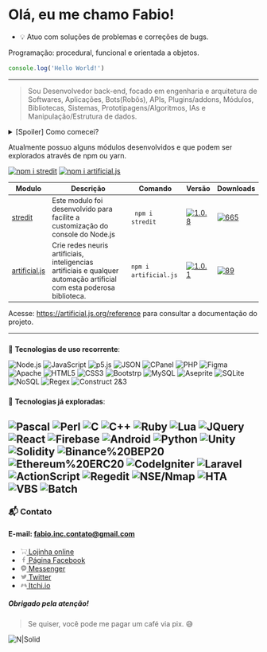 




# Olá, eu me chamo Fabio! 

- :bulb: Atuo com soluções de problemas e correções de bugs.


Programação: procedural, funcional e orientada a objetos.

```js
console.log('Hello World!')
```
---
> Sou Desenvolvedor back-end, focado em engenharia e arquitetura de Softwares, Aplicações, Bots(Robôs), APIs, Plugins/addons, Módulos, Bibliotecas, Sistemas, Prototipagens/Algoritmos, IAs e Manipulação/Estrutura de dados.


<details>
  <summary>[Spoiler] Como comecei?</summary>
 
 ---

Estou desde 2012 estudando por conta própria e sempre buscando cada vez mais conhecimento, buscando ao máximo novas experiencias, projetos, desafios, novidades e me descobrir cada vez mais.

 Comecei na área através de um computador bem atiguinho sem internet, onde só tinha joguinhos e o mspaint, então sempre busquei algo novo para fazer.... e foi ai que minha paixão começou, quando encontrei a system32 e as variações de extensões como *cmd, bat, vbs* e até mesmo *ini*.

 Com o tempo, fui tentando entender como estes arquivos se comportavam e para que servia, mas para isso eu tinha de ficar indo na lan house para pesquisar, desde então comecei a tentar montar meus próprios "programinhas" com base no que eu aprendia.

 Fiquei por um bom tempo criando interfaces em hta com a back-end em *vbs* até descobrir que existia *vb, pascal e c#*, e a partir dai, comecei a brincar com desenvolvimento de software, fazendo alguns forms para contabilizar o consumo de água do condomínio onde morei, por exemplo.

Hoje em dia me impressiono com o tanto que a tecnologia veio crescendo e tomando esta proporção enorme como, por exemplo, a área de data science.

> E foi assim que comecei a me tornar o que sou hoje.

**Obrigado pela atenção.**

 ---
</details>

Atualmente possuo alguns módulos desenvolvidos e que podem ser explorados através de npm ou yarn.

[![npm i stredit](https://nodei.co/npm/stredit.png)](https://www.npmjs.com/package/stredit)
[![npm i artificial.js](https://nodei.co/npm/artificial.js.png)](https://www.npmjs.com/package/artificial.js)

Modulo|Descrição|Comando|Versão|Downloads
-|-|-|-|--
[stredit](https://www.npmjs.com/package/stredit)|Este modulo foi desenvolvido para facilite a customização do console do Node.js|` npm i stredit`|[![1.0.8](https://img.shields.io/npm/v/stredit.svg)](https://www.npmjs.com/package/stredit)|[![665](https://img.shields.io/npm/dt/stredit.svg)](https://www.npmjs.com/package/stredit)
[artificial.js](https://www.npmjs.com/package/artificial.js)|Crie redes neuris artificiais, inteligencias artificiais e qualquer automação artificial com esta poderosa biblioteca. |`npm i artificial.js`|[![1.0.1](https://img.shields.io/npm/v/artificial.js.svg)](https://www.npmjs.com/package/artificial.js) | [![89](https://img.shields.io/npm/dt/artificial.js.svg)](https://www.npmjs.com/package/artificial.js)
 




Acesse: https://artificial.js.org/reference para consultar a documentação do projeto.


---

###
:electric_plug: **Tecnologias de uso recorrente**:

![Node.js](https://img.shields.io/badge/-Node.js-031c03?style=for-the-badge&logo=Node.js) 
![JavaScript](https://img.shields.io/badge/-JavaScript-9e7e15?style=for-the-badge&logo=javascript) 
![p5.js](https://img.shields.io/badge/-P5.js-ed225d?style=for-the-badge&logo=p5.js) 
![JSON](https://img.shields.io/badge/-JSON-838383?style=for-the-badge&logo=json) 
![CPanel](https://img.shields.io/badge/-CPanel-FF6C2C?style=for-the-badge&logo=cpanel&logoColor=white) 
![PHP](https://img.shields.io/badge/-PHP-1a165f?style=for-the-badge&logo=php) 
![Figma](https://img.shields.io/badge/-Figma-F24E1E?style=for-the-badge&logo=figma&logoColor=white)
![Apache](https://img.shields.io/badge/-Apache-D22128?style=for-the-badge&logo=apache) 
![HTML5](https://img.shields.io/badge/-HTML5-E34F26?style=for-the-badge&logo=html5&logoColor=white) 
![CSS3](https://img.shields.io/badge/-CSS3-1572B6?style=for-the-badge&logo=css3) 
![Bootstrp](https://img.shields.io/badge/-Bootstrap-7952B3?style=for-the-badge&logo=bootstrap&logoColor=white) 
![MySQL](https://img.shields.io/badge/-MySQL-295f87?style=for-the-badge&logo=mysql&logoColor=white) 
![Aseprite](https://img.shields.io/badge/-Aseprite-7D929E?style=for-the-badge&logo=aseprite&logoColor=white) 
![SQLite](https://img.shields.io/badge/-SQLite-003B57?style=for-the-badge&logo=sqlite) 
![NoSQL](https://img.shields.io/badge/-NoSQL-383838?style=for-the-badge) 
![Regex](https://img.shields.io/badge/-Regex-383838?style=for-the-badge) 
![Construct 2&3](https://img.shields.io/badge/-Construct%202&3-383838?style=for-the-badge) 

###
:electric_plug: **Tecnologias já exploradas**:

![Pascal](https://img.shields.io/badge/-Pascal-8c7a38?style=for-the-badge&logo=delphi) 
![Perl](https://img.shields.io/badge/-Perl-545a8c?style=for-the-badge&logo=perl) 
![C](https://img.shields.io/badge/-C-A8B9CC?style=for-the-badge&logo=c&logoColor=white) 
![C++](https://img.shields.io/badge/-C%2B%2B-00599C?style=for-the-badge&logo=c%2B%2B) 
![Ruby](https://img.shields.io/badge/-Ruby-CC342D?style=for-the-badge&logo=ruby) 
![Lua](https://img.shields.io/badge/-Lua-2C2D72?style=for-the-badge&logo=lua) 
![JQuery](https://img.shields.io/badge/-JQuery-0769AD?style=for-the-badge&logo=jquery) 
![React](https://img.shields.io/badge/-React-07a8d5?style=for-the-badge&logo=react&logoColor=white) 
![Firebase](https://img.shields.io/badge/-Firebase-b36800?style=for-the-badge&logo=firebase) 
![Android](https://img.shields.io/badge/-Android%20Studio-3DDC84?style=for-the-badge&logo=android&logoColor=white) 
![Python](https://img.shields.io/badge/-Python-3776AB?style=for-the-badge&logo=python&logoColor=white) 
![Unity](https://img.shields.io/badge/-Unity-black?style=for-the-badge&logo=unity) 
![Solidity](https://img.shields.io/badge/-Solidity-363636?style=for-the-badge&logo=solidity)
![Binance%20BEP20](https://img.shields.io/badge/-Binance%20BEP20-EAB300?style=for-the-badge&logo=binance&logoColor=white)
![Ethereum%20ERC20](https://img.shields.io/badge/-Ethereum%20ERC20-3C3C3D?style=for-the-badge&logo=ethereum)
![CodeIgniter](https://img.shields.io/badge/-CodeIgniter-EF4223?style=for-the-badge&logo=codeigniter&logoColor=white)
![Laravel](https://img.shields.io/badge/-Laravelr-FF2D20?style=for-the-badge&logo=laravel&logoColor=white)
![ActionScript](https://img.shields.io/badge/-ActionScript-383838?style=for-the-badge) 
![Regedit](https://img.shields.io/badge/-Regedit-383838?style=for-the-badge) 
![NSE/Nmap](https://img.shields.io/badge/-NSE/Nmap-383838?style=for-the-badge) 
![HTA](https://img.shields.io/badge/-HTA-383838?style=for-the-badge) 
![VBS](https://img.shields.io/badge/-VBS-383838?style=for-the-badge) 
![Batch](https://img.shields.io/badge/-Batch-383838?style=for-the-badge) 
---

### :mailbox_with_mail: Contato
#### E-mail: fabio.inc.contato@gmail.com

- [![N|Solid](img/card.png) Lojinha online](https://www.facebook.com/Algoritmian/shop/)
- [![N|Solid](img/facebook.png) Página Facebook](https://www.facebook.com/Algoritmian)
- [![N|Solid](img/messenger.png)  Messenger](https://www.facebook.com/messages/t/FabioSmuu)
- [![N|Solid](img/twitter.png)  Twitter](http://twitter.com/fabiosmuu)
- [![N|Solid](img/itch.io.png)  Itchi.io](https://deehleh.itch.io)


##### Obrigado pela atenção!
> Se quiser, você pode me pagar um café via pix. :sweat_smile:

![N|Solid](https://cdn.discordapp.com/attachments/1035935582762844223/1056890831786758144/BnFOguxwIapRqySqyOJ9fLpqP7EIgvJ1fWlWE8KKGRR2kbqyO6KBZJ7WJORGVWrc4Y59aaBKQEVzGkJAErauagoToYySrg5gBA4HJL8KYaCeVdizcRMcfJQxELsm9toKVaC9cQa2Y62oR9C7Fubm8LAnxDbk62fQ6x5uD1cpeu8V6dgjldCv8DmWlIa2sdLUAAAAAASUVORK5CYII.png)
